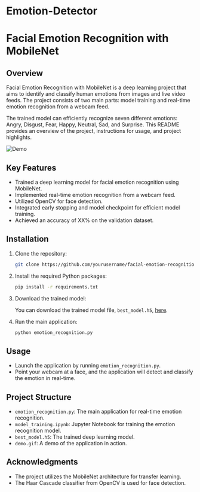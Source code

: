 # Emotion-Detector

# Facial Emotion Recognition with MobileNet

## Overview

Facial Emotion Recognition with MobileNet is a deep learning project that aims to identify and classify human emotions from images and live video feeds. The project consists of two main parts: model training and real-time emotion recognition from a webcam feed.

The trained model can efficiently recognize seven different emotions: Angry, Disgust, Fear, Happy, Neutral, Sad, and Surprise. This README provides an overview of the project, instructions for usage, and project highlights.

![Demo](demo.gif)

## Key Features

- Trained a deep learning model for facial emotion recognition using MobileNet.
- Implemented real-time emotion recognition from a webcam feed.
- Utilized OpenCV for face detection.
- Integrated early stopping and model checkpoint for efficient model training.
- Achieved an accuracy of XX% on the validation dataset.

## Installation

1. Clone the repository:

   ```bash
   git clone https://github.com/yourusername/facial-emotion-recognition.git
   ```

2. Install the required Python packages:

   ```bash
   pip install -r requirements.txt
   ```

3. Download the trained model:

   You can download the trained model file, `best_model.h5`, [here](link-to-model-file).

4. Run the main application:

   ```bash
   python emotion_recognition.py
   ```

## Usage

- Launch the application by running `emotion_recognition.py`.
- Point your webcam at a face, and the application will detect and classify the emotion in real-time.

## Project Structure

- `emotion_recognition.py`: The main application for real-time emotion recognition.
- `model_training.ipynb`: Jupyter Notebook for training the emotion recognition model.
- `best_model.h5`: The trained deep learning model.
- `demo.gif`: A demo of the application in action.

## Acknowledgments

- The project utilizes the MobileNet architecture for transfer learning.
- The Haar Cascade classifier from OpenCV is used for face detection.
